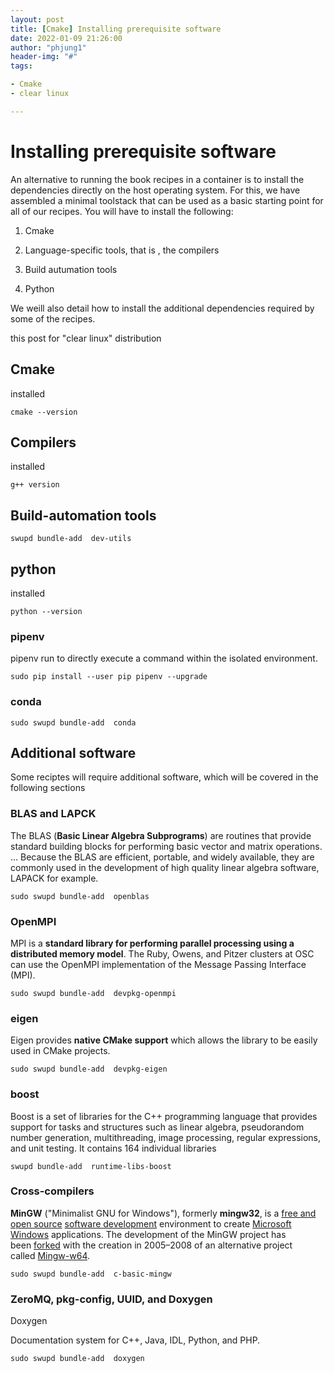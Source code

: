 ```yaml
---
layout: post
title: [Cmake] Installing prerequisite software
date: 2022-01-09 21:26:00
author: "phjung1"
header-img: "#"
tags:

- Cmake
- clear linux

---
```


# Installing prerequisite software

An alternative to running the book recipes in a container is to install the dependencies directly on the host operating system. For this, we have assembled a minimal toolstack that can be used as a basic starting point for all of our recipes. You will have to install the following:

1. Cmake

2. Language-specific tools, that is , the compilers

3. Build autumation tools

4. Python

We weill also detail how to install the additional dependencies required by some of the recipes.

this post for "clear linux" distribution

## Cmake

installed

    cmake --version

## Compilers

installed

    g++ version

## Build-automation tools

    swupd bundle-add  dev-utils

## python

installed

    python --version

### **pipenv**

pipenv run to directly execute a command within the isolated environment.

    sudo pip install --user pip pipenv --upgrade

### conda

    sudo swupd bundle-add  conda

## Additional software

Some reciptes will require additional software, which will be covered in the following sections

### BLAS and LAPCK

The BLAS (**Basic Linear Algebra Subprograms**) are routines that provide standard building blocks for performing basic vector and matrix operations. ... Because the BLAS are efficient, portable, and widely available, they are commonly used in the development of high quality linear algebra software, LAPACK for example.

    sudo swupd bundle-add  openblas

### OpenMPI

MPI is a **standard library for performing parallel processing using a distributed memory model**. The Ruby, Owens, and Pitzer clusters at OSC can use the OpenMPI implementation of the Message Passing Interface (MPI).

    sudo swupd bundle-add  devpkg-openmpi

### eigen

Eigen provides **native CMake support** which allows the library to be easily used in CMake projects.

    sudo swupd bundle-add  devpkg-eigen

### boost

Boost is a set of libraries for the C++ programming language that provides support for tasks and structures such as linear algebra, pseudorandom number generation, multithreading, image processing, regular expressions, and unit testing. It contains 164 individual libraries

    swupd bundle-add  runtime-libs-boost

### Cross-compilers

**MinGW** ("Minimalist GNU for Windows"), formerly **mingw32**, is a [free and open source](https://en.wikipedia.org/wiki/Free_and_open-source_software "Free and open-source software") [software development](https://en.wikipedia.org/wiki/Software_development "Software development") environment to create [Microsoft Windows](https://en.wikipedia.org/wiki/Microsoft_Windows "Microsoft Windows") applications. The development of the MinGW project has been [forked](https://en.wikipedia.org/wiki/Software_forking "Software forking") with the creation in 2005–2008 of an alternative project called [Mingw-w64](https://en.wikipedia.org/wiki/Mingw-w64 "Mingw-w64").

    sudo swupd bundle-add  c-basic-mingw

### ZeroMQ, pkg-config, UUID, and Doxygen

  Doxygen

Documentation system for C++, Java, IDL, Python, and PHP. 

    sudo swupd bundle-add  doxygen
